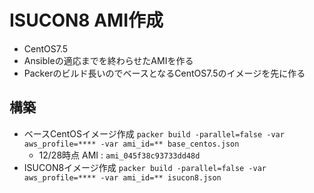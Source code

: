 # ISUCON8 AMI作成
* CentOS7.5
* Ansibleの適応までを終わらせたAMIを作る
* Packerのビルド長いのでベースとなるCentOS7.5のイメージを先に作る

## 構築
* ベースCentOSイメージ作成
`packer build -parallel=false -var aws_profile=**** -var ami_id=** base_centos.json`
  * 12/28時点 AMI : `ami_045f38c93733dd48d`
* ISUCON8イメージ作成
`packer build -parallel=false -var aws_profile=**** -var ami_id=** isucon8.json`
